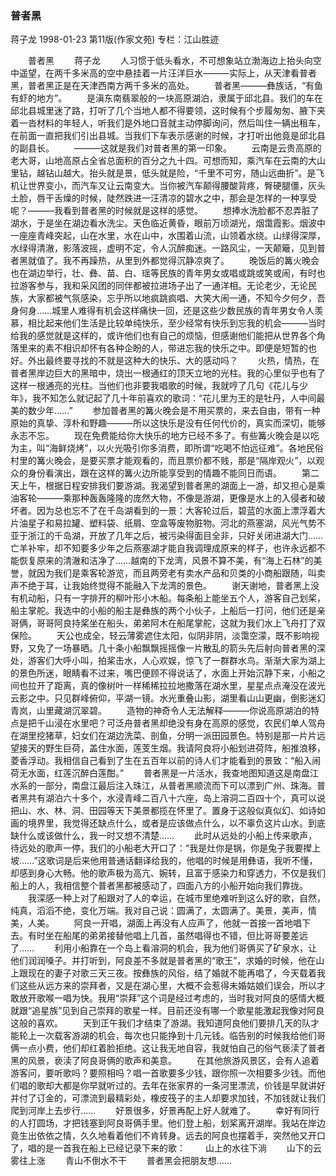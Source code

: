 ### 普者黑
蒋子龙
1998-01-23
第11版(作家文苑)
专栏：江山胜迹

　　普者黑
　　蒋子龙
　　人习惯于低头看水，不可想象站立渤海边上抬头向空中遥望，在两千多米高的空中悬挂着一片汪洋巨水———实际上，从天津看普者黑，普者黑正是在天津西南方两千多米的高处。
　　普者黑———彝族话，“有鱼有虾的地方”。
　　是滇东南翡翠般的一块高原湖泊，隶属于邱北县。我们的车在邱北县城里迷了路，打听了几个当地人都不得要领，这时候有个步履匆匆、腋下夹着一沓材料的年轻人，听我们是外地口音就主动停脚询问，然后叫住一辆出租车，在前面一直把我们引出县城。当我们下车表示感谢的时候，才打听出他竟是邱北县的副县长。
　　———这就是我们对普者黑的第一印象。
　　云南是云贵高原的老大哥，山地高原占全省总面积的百分之九十四。可想而知，乘汽车在云南的大山里钻，越钻山越大。抬头就是景，低头就是险，“千里不可穷，随山远曲折”。是飞机让世界变小，而汽车又让云南变大。当你被汽车颠得腰酸背疼，臀硬腿僵，灰头土脸，唇干舌燥的时候，陡然跌进一汪清凉的碧水之中，那会是怎样的一种享受呢？———我看到普者黑的时候就是这样的感觉。
　　想捧水洗脸都不忍弄脏了湖水，于是坐在湖边看水洗尘。天色临近黄昏，眼前万顷湖光，烟霭霞影。烟波中一座座青峰突起，山在水里，水在山中，水围着山流，山领着水绕。山绿得深厚，水绿得清澈，影落波摇，虚明不定，令人沉醉痴迷。一路风尘，一天颠簸，见到普者黑就值了。我不再躁热，从里到外都觉得沉静凉爽了。
　　晚饭后的篝火晚会也在湖边举行，壮、彝、苗、白、瑶等民族的青年男女或唱或跳或笑或闹，有时也拉游客参与，我和采风团的同伴都被拉进场子出了一通洋相。无论老少，无论民族，大家都被气氛感染，忘乎所以地疯跳疯唱、大笑大闹一通，不知今夕何夕，吾身何身……城里人难得有机会这样痛快一回，还是这些少数民族的青年男女令人羡慕，相比起来他们生活是比较单纯快乐，至少经常有快乐到忘我的机会———当时给我的感觉就是这样的，或许他们也有自己的烦恼，但感谢他们能把从世界各个角落里来的素不相识却怀有各种企盼的人，带进忘我的快乐之中。即便是短暂的也好。外出最终要寻找的不就是这种大的快乐、大的感动吗？
　　火热，情热，在普者黑岸边巨大的黑暗中，烧出一根通红的顶天立地的光柱。我的心里似乎也有了这样一根通亮的光柱。当他们也非要我唱歌的时候，我就哼了几句《花儿与少年》，我不知怎么就记起了几十年前喜欢的歌词：“花儿里为王的是牡丹，人中间最美的数少年……”
　　参加普者黑的篝火晚会是不用买票的，来去自由，带有一种原始的真挚、淳朴和野趣———所以这快乐是没有任何代价的，真实而深切，能够永志不忘。
　　现在免费能给你大快乐的地方已经不多了。有些篝火晚会是以吃为主，叫“海鲜烧烤”，以火光吸引你多消费，即所谓“吃喝不怕远征难”。各地民俗村里的篝火晚会，是要买票才能观看的，而且票价都不贱，那是“隔岸观火”，以观众的身份看演出，跟在这样的篝火边所能享受到的情趣不能同日而语。
　　第二天上午，根据日程安排我们要游湖。我渴望到普者黑的湖面上一游，却又担心是乘油客轮———乘那种轰轰隆隆的庞然大物，不像是游湖，更像是水上的入侵者和破坏者。因为总也忘不了在千岛湖看到的一景：大客轮过后，碧蓝的水面上漂浮着大片油星子和易拉罐、塑料袋、纸屑、空盒等废物脏物。河北的燕塞湖，风光气势不亚于浙江的千岛湖，开放了几年之后，被污染得面目全非，只好关闭进湖大门……亡羊补牢，却不知要多少年之后燕塞湖才能自我调理成原来的样子，也许永远都不能恢复原来的清澈和洁净了……越南的下龙湾，风景不算不美，有“海上石林”的美誉，就因为我们是乘客轮游览，而且两旁老有卖水产品和贝类的小商船跟随，叫卖声不绝于耳，让我始终觉得不能融入下龙湾的景色。
　　谢天谢地，普者黑上没有机动船，只有一字排开的柳叶形小木船。每条船上能坐五个人，游客自己划桨，船主掌舵。我选中的小船的船主是彝族的两个小伙子，上船后一打问，他们还是亲哥俩，哥哥阿良持桨坐在船头，弟弟阿木在船尾掌舵，这就为我们水上飞舟打了双保险。
　　天公也成全，轻云薄雾遮住太阳，似阴非阴，淡霭空濛，既不影响视野，又免了一场暴晒。几十条小船飘飘摇摇像一片散乱的箭头先后射向普者黑的深处，游客们大呼小叫，拍桨击水，人心欢娱，惊飞了一群群水鸟。渐渐大家为湖上的景色所迷，眼睛看不过来，嘴巴便顾不得说话了，水面上开始沉静下来，小船之间也拉开了距离，真的像树叶一样稀稀拉拉地撒落在湖水里，星星点点淹没在波光云影之中。只见群峰俯仰，平湖一镜。水光重叠山影，湖里看山山更幽，倒影迷幻青岚，山里藏湖沉翠碧。
　　造物的神奇令人无法解释———你说高原湖泊的特点是把千山浸在水里吧？可泛舟普者黑却绝没有身在高原的感觉，农民们单人驾舟在湖里挖猪草，妇女们在湖边洗菜、剖鱼，分明一派田园景色。特别是那一片片远望接天的野生巨荷，盖住水面，莲芰生烟。我请阿良将小船划进荷阵，船推浪移，菱香浮动。我相信自己看到了生在五百年以前的诗人们才能看到的景致：“船入闹荷无水面，红莲沉醉白莲酣。”
　　普者黑是一片活水，我查地图知道这是南盘江水系的一部分，南盘江最后注入珠江，从普者黑顺流而下可以漂到广州、珠海。普者黑共有湖泊六十多个，水浸青峰二百八十六座，岛上溶洞二百四十个，真可以说把山、水、林、洞、田园等天下美景都揽在怀里了。置身于这般似真似幻、如诗如画的境界里，我觉得还缺点什么，或者是应该做点什么，以不辜负这片山水。到底缺什么或该做什么，我一时又想不清楚……
　　此时从远处的小船上传来歌声，待远处的歌声一停，我们的小船老大开口了：“我是灶你是锅，你是兔子我要撵上坡……”这歌词是后来他用普通话翻译给我的，他唱的时候是用彝语，我听不懂，却感到身心大畅。他的歌声极为高亢、婉转，且富于感染力和穿透力，不仅是我们船上的人，我相信整个普者黑都被感动了，四面八方的小船开始向我们靠拢。
　　我深感一种上对了船跟对了人的幸运，在城市里绝难听到这么好的歌，自然，纯真，滔滔不绝，变化万端。我对自己说：圆满了，太圆满了。美景，美声，情美，人美。
　　阿良一开唱，湖面上再没有人应声了，他就一首接一首地唱下去。有时坐在船尾的弟弟接替他唱上几首，虽然唱得也不错，但比哥哥要差远了……
　　利用小船靠在一个岛上看溶洞的机会，我为他们哥俩买了矿泉水，让他们润润嗓子。并打听到，阿良差不多就是普者黑的“歌王”，求婚的时候，他在山上跟现在的妻子对歌三天三夜。按彝族的风俗，结了婚就不能再唱了，今天载着我们这些从远方来的崇拜者，又是在湖心里，大概不会惹得未婚姑娘们误会，所以才敢放开歌喉一唱为快。我用“崇拜”这个词是经过考虑的，当时我对阿良的感情大概就跟“追星族”见到自己崇拜的歌星一样。目前还没有哪一个歌星能激起我像对阿良这般的喜欢。
　　天到正午我们才结束了游湖。我知道阿良他们要排几天的队才能轮上一次载客游湖的机会，每次也只能挣到十几元钱。临告别的时候我给他们哥俩一点小费，他们却红着脸拒绝。这让我无地自容，我就怕自己的俗气亵渎了普者黑的风景，亵渎了阿良哥俩的歌声和美意。
　　在其他旅游风景区，会有人追着游客问，要听歌吗？要照相吗？唱一首歌要多少钱，跟你照一次相要多少钱。而他们唱的歌却大都是你早就听过的。去年在张家界的一条河里漂流，价钱是早就讲好并付了订金的，可漂流到最精彩处，橡皮筏子的主人却要求加钱，不加钱就让我们爬到河岸上去步行……
　　好景很多，好景再配上好人就难了。
　　幸好有同行的人打圆场，才把钱塞到阿良哥俩手里。他们登上船，划桨离开湖岸。我站在岸边竟生出依依之情，久久地看着他们不肯转身。远去的阿良也摆着手，突然他又开口了，唱的是一首我在船上已经记录下来的歌：
　　山上的水往下淌
　　山下的云雾往上涨
　　青山不倒水不干
　　普者黑会把朋友想……
